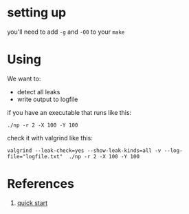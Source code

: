 # setting up

you'll need to add `-g` and `-O0` to your `make`

# Using

We want to:
- detect all leaks
- write output to logfile

if you have an executable that runs like this:

`./np -r 2 -X 100 -Y 100`

check it with valgrind like this:

`valgrind --leak-check=yes --show-leak-kinds=all -v --log-file="logfile.txt"  ./np -r 2 -X 100 -Y 100`

# References

1. [quick start](https://valgrind.org/docs/manual/quick-start.html)
